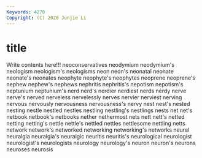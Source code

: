 ```yaml
---
Keywords: 4270
Copyright: (C) 2020 Junjie Li
---
```


# title

Write contents here!!!
neoconservatives 
neodymium 
neodymium's 
neologism 
neologism's 
neologisms 
neon 
neon's 
neonatal 
neonate
neonate's 
neonates 
neophyte 
neophyte's 
neophytes 
neoprene 
neoprene's 
nephew 
nephew's 
nephews
nephritis 
nephritis's 
nepotism 
nepotism's 
neptunium 
neptunium's 
nerd 
nerd's 
nerdier 
nerdiest
nerds 
nerdy 
nerve 
nerve's 
nerved 
nerveless 
nervelessly 
nerves 
nervier 
nerviest
nerving 
nervous 
nervously 
nervousness 
nervousness's 
nervy 
nest 
nest's 
nested 
nesting
nestle 
nestled 
nestles 
nestling 
nestling's 
nestlings 
nests 
net 
net's 
netbook
netbook's 
netbooks 
nether 
nethermost 
nets 
nett 
nett's 
netted 
netting 
netting's
nettle 
nettle's 
nettled 
nettles 
nettlesome 
nettling 
netts 
network 
network's 
networked
networking 
networking's 
networks 
neural 
neuralgia 
neuralgia's 
neuralgic 
neuritis 
neuritis's 
neurological
neurologist 
neurologist's 
neurologists 
neurology 
neurology's 
neuron 
neuron's 
neurons 
neuroses 
neurosis
